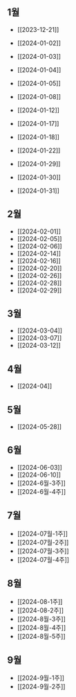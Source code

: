
## 1월

- [[2023-12-21]]
- [[2024-01-02]]
- [[2024-01-03]]
- [[2024-01-04]]
- [[2024-01-05]]

- [[2024-01-08]]
- [[2024-01-12]]
- [[2024-01-17]]
- [[2024-01-18]]

- [[2024-01-22]]

- [[2024-01-29]]
- [[2024-01-30]]
- [[2024-01-31]]

## 2월

- [[2024-02-01]]
- [[2024-02-05]]
- [[2024-02-06]]
- [[2024-02-14]]
- [[2024-02-16]]
- [[2024-02-20]]
- [[2024-02-26]]
- [[2024-02-28]]
- [[2024-02-29]]

## 3월

- [[2024-03-04]]
- [[2024-03-07]]
- [[2024-03-12]]

## 4월

- [[2024-04]]

## 5월

- [[2024-05-28]]


## 6월

- [[2024-06-03]]
- [[2024-06-10]]
- [[2024-6월-3주]]
- [[2024-6월-4주]]

## 7월

- [[2024-07월-1주]]
- [[2024-07월-2주]]
- [[2024-07월-3주]]
- [[2024-07월-4주]]

## 8월

- [[2024-08-1주]]
- [[2024-08-2주]]
- [[2024-8월-3주]]
- [[2024-8월-4주]]
- [[2024-8월-5주]]

## 9월

- [[2024-9월-1주]]
- [[2024-9월-2주]]